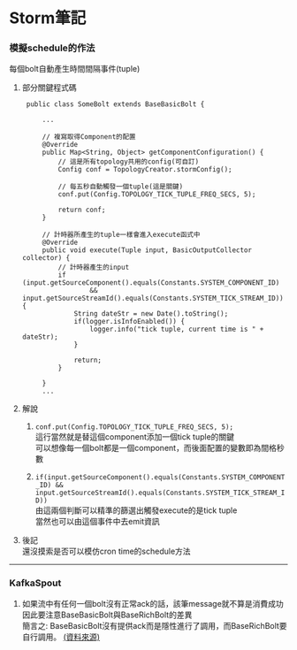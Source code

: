 # Storm筆記

### 模擬schedule的作法
每個bolt自動產生時間間隔事件(tuple)
1. 部分關鍵程式碼

        public class SomeBolt extends BaseBasicBolt {

            ...

            // 複寫取得Component的配置
            @Override
            public Map<String, Object> getComponentConfiguration() {
                // 這是所有topology共用的config(可自訂)
                Config conf = TopologyCreator.stormConfig();

                // 每五秒自動觸發一個tuple(這是關鍵)
                conf.put(Config.TOPOLOGY_TICK_TUPLE_FREQ_SECS, 5);

                return conf;
            }

            // 計時器所產生的tuple一樣會進入execute函式中
            @Override
            public void execute(Tuple input, BasicOutputCollector collector) {
                // 計時器產生的input
                if (input.getSourceComponent().equals(Constants.SYSTEM_COMPONENT_ID)
                        && input.getSourceStreamId().equals(Constants.SYSTEM_TICK_STREAM_ID)) {
                    String dateStr = new Date().toString();
                    if(logger.isInfoEnabled()) {
                        logger.info("tick tuple, current time is " + dateStr);
                    }

                    return;
                }

            }
            ...

2. 解說
    1. `conf.put(Config.TOPOLOGY_TICK_TUPLE_FREQ_SECS, 5);`  
    這行當然就是替這個component添加一個tick tuple的關鍵  
    可以想像每一個bolt都是一個component，而後面配置的變數即為間格秒數  

    2. `if(input.getSourceComponent().equals(Constants.SYSTEM_COMPONENT_ID) && input.getSourceStreamId().equals(Constants.SYSTEM_TICK_STREAM_ID))`  
    由這兩個判斷可以精準的篩選出觸發execute的是tick tuple  
    當然也可以由這個事件中去emit資訊  

3. 後記  
還沒摸索是否可以模仿cron time的schedule方法

---

### KafkaSpout
1. 如果流中有任何一個bolt沒有正常ack的話，該筆message就不算是消費成功  
因此要注意BaseBasicBolt與BaseRichBolt的差異  
簡言之: BaseBasicBolt沒有提供ack而是隱性進行了調用，而BaseRichBolt要自行調用。 [(資料來源)](https://basebase.github.io/2016/08/11/storm%E6%95%B4%E5%90%88kafka%E9%87%8D%E5%A4%8D%E6%B6%88%E8%B4%B9%E9%97%AE%E9%A2%98%E5%88%86%E6%9E%90/)
